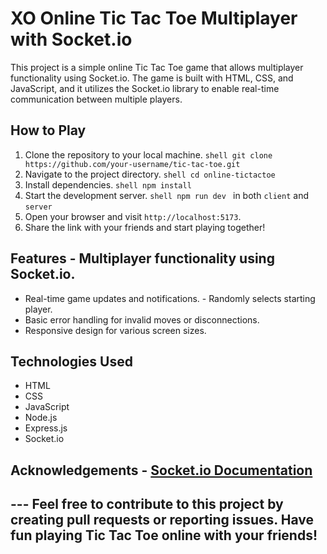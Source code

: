 # XO Online Tic Tac Toe Multiplayer with Socket.io

This project is a simple online Tic Tac Toe game that allows multiplayer functionality using Socket.io.
The game is built with HTML, CSS, and JavaScript, and it utilizes the Socket.io library to enable real-time communication between multiple players.

## How to Play

1. Clone the repository to your local machine. `shell git clone https://github.com/your-username/tic-tac-toe.git `
2. Navigate to the project directory. `shell cd online-tictactoe `
3. Install dependencies. `shell npm install `
4. Start the development server. `shell npm run dev ` in both `client` and `server`
5. Open your browser and visit `http://localhost:5173`.
6. Share the link with your friends and start playing together!

## Features - Multiplayer functionality using Socket.io.

- Real-time game updates and notifications. - Randomly selects starting player.
- Basic error handling for invalid moves or disconnections.
- Responsive design for various screen sizes.

## Technologies Used

- HTML
- CSS
- JavaScript
- Node.js
- Express.js
- Socket.io

## Acknowledgements - [Socket.io Documentation](https://socket.io/docs/)

## --- Feel free to contribute to this project by creating pull requests or reporting issues. Have fun playing Tic Tac Toe online with your friends!
